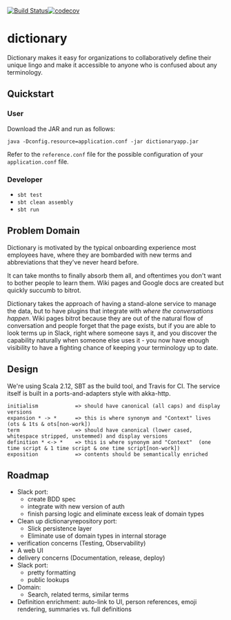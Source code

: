[![Build Status](https://travis-ci.org/justin-yan/dictionary.svg?branch=master)](https://travis-ci.org/justin-yan/rationals)[![codecov](https://codecov.io/gh/justin-yan/rationals/branch/master/graph/badge.svg)](https://codecov.io/gh/justin-yan/dictionary)

# dictionary

Dictionary makes it easy for organizations to collaboratively define their unique lingo and make it accessible to anyone who is confused about any terminology.

## Quickstart

### User

Download the JAR and run as follows:

```
java -Dconfig.resource=application.conf -jar dictionaryapp.jar
```

Refer to the `reference.conf` file for the possible configuration of your `application.conf` file.

### Developer

- `sbt test`
- `sbt clean assembly`
- `sbt run`

## Problem Domain

Dictionary is motivated by the typical onboarding experience most employees have, where they are bombarded with new terms and abbreviations that they've never heard before.

It can take months to finally absorb them all, and oftentimes you don't want to bother people to learn them.  Wiki pages and Google docs are created but quickly succumb to bitrot.

Dictionary takes the approach of having a stand-alone service to manage the data, but to have plugins that integrate with *where the conversations happen*.  Wiki pages bitrot because they are out of the natural flow of conversation and people forget that the page exists, but if you are able to look terms up in Slack, right where someone says it, and you discover the capability naturally when someone else uses it - you now have enough visibility to have a fighting chance of keeping your terminology up to date.

## Design

We're using Scala 2.12, SBT as the build tool, and Travis for CI.  The service itself is built in a ports-and-adapters style with akka-http.

```
initialism            => should have canonical (all caps) and display versions
expansion * -> *      => this is where synonym and "Context" lives  (ots & 1ts & ots[non-work])
term                  => should have canonical (lower cased, whitespace stripped, unstemmed) and display versions
definition * <-> *    => this is where synonym and "Context"  (one time script & 1 time script & one time script[non-work])
exposition            => contents should be semantically enriched
```

## Roadmap

- Slack port:
    - create BDD spec
    - integrate with new version of auth
    - finish parsing logic and eliminate excess leak of domain types
- Clean up dictionaryrepository port:
    - Slick persistence layer
    - Eliminate use of domain types in internal storage
- verification concerns (Testing, Observability)
- A web UI
- delivery concerns (Documentation, release, deploy)
- Slack port:
    - pretty formatting 
    - public lookups
- Domain:
    - Search, related terms, similar terms
- Definition enrichment: auto-link to UI, person references, emoji rendering, summaries vs. full definitions

